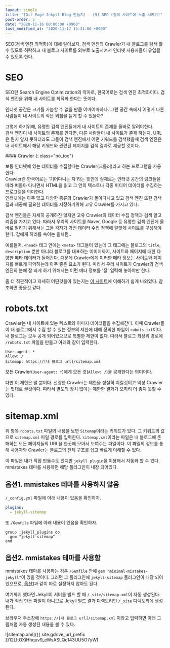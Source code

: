 ```yaml
---
layout: single
title: "[Git Page Jekyll Blog 만들기] - [5] SEO (검색 사이트에 노출 시키기)"
post-order: 5
date: "2020-11-16 00:00:00 +0900"
last_modified_at: "2020-11-17 15:31:00 +0900"
---
```

SEO(검색 엔진 최적화)에 대해 알아보자. 검색 엔진의 Crawler가 내 블로그를 탐색 할 수 있도록 허락하고 내 블로그 사이트를 외부로 노출시켜서 인터넷 사용자들이 유입될 수 있도록 한다.

# SEO

SEO란 Search Engine Optimization의 약자로, 한국어로는 검색 엔진 최적화이다. 검색 엔진을 위해 내 사이트를 최적화 한다는 뜻이다.

인터넷 공간은 크기를 가늠할 수 없을 만큼 어마어마하다. 그런 공간 속에서 어떻게 다른 사람들이 내 사이트의 작은 외침을 듣게 할 수 있을까?

그렇게 하기위해, 유명한 검색 엔진들에게 내 사이트의 존재를 올바로 알려야한다.<br/>검색 엔진이 내 사이트의 존재를 안다면, 다른 사람들이 내 사이트가 존재 하는지, URL은 뭔지 알지 못하더라도 그들이 검색 엔진에서 어떤 키워드를 검색했을때 검색 엔진은 내 사이트에서 해당 키워드와 관련된 페이지를 검색 결과로 제공할 것이다.

<div class="notice--info" markdown="1">
#### Crawler
{: class="no_toc"}

보통 인터넷에 있는 데이터를 수집할때는 Crawler(크롤러)라고 하는 프로그램을 사용한다.<br/>
Crawler란 한국어로는 '기어다니는 자'라는 뜻인데 실제로는 인터넷 공간의 링크들을 따라 떠돌아 다니면서 HTML을 읽고 그 안의 텍스트나 각종 미디어 데이터를 수집하는 프로그램을 의미한다.<br/>
인터넷에는 아주 많고 다양한 종류의 Crawler가 돌아다니고 있고 검색 엔진 또한 검색 결과 제공에 필요한 데이터를 저장하기위해 고유 Crawler를 가지고 있다.
</div>

검색 엔진들은 자세히 공개하진 않지만 고유 Crawler의 데이터 수집 정책과 검색 알고리즘을 가지고 있다. 따라서 우리의 사이트를 Naver, Google 등 유명한 검색 엔진에 올바로 알리기 위해서는 그들 각자가 가진 데이터 수집 정책에 알맞게 사이트를 구성해야한다. <span class='md-monologue'>갑에게 허리를 숙이는 을처럼..</span>

예를들어, `<head>` 태그 안에는 `<meta>` 태그들이 있는데 그 태그에는 블로그의 `title`, `description` 뿐만 아니라 블로그를 대표하는 이미지까지, 사이트와 페이지에 대한 다양한 메타 데이터가 들어간다. 때문에 Crawler에게 이러한 메타 정보는 사이트와 페이지를 빠르게 파악하는데 아주 좋은 요소가 된다. 따라서 우리 사이트가 Crawler와 검색엔진의 눈에 잘 띄게 하기 위해서는 이런 메타 정보를 '잘' 입력해 놓아야만 한다.

좀 더 직관적이고 자세히 어떤것들이 있는지는 [이 사이트](https://blog.usefulparadigm.com/%EA%B2%80%EC%83%89%EC%97%94%EC%A7%84%EC%B5%9C%EC%A0%81%ED%99%94-seo-%EC%89%AC%EC%9A%B4-%EA%B0%80%EC%9D%B4%EB%93%9C-f003911b0a79)에 이해하기 쉽게 나와있다. 참조하면 좋을것 같다.

# robots.txt

Crawler는 내 사이트에 있는 텍스트와 이미지 데이터들을 수집해간다. 이때 Crawler들이 내 블로그에서 수집 할 수 있는 정보의 제한에 대해 정의한 파일이 `robots.txt`이다.<br/>
내 블로그는 모두 공개 되어있으므로 특별한 제한이 없다. 따라서 블로그 최상위 경로에 `/robots.txt` 파일을 만들고 아래와 같이 입력한다.

```
User-agent: *
Allow: /
Sitemap: https://[내 블로그 url]/sitemap.xml
```

모든 Crawler(`User-agent: *`)에게 모든 것(`Allow: /`)을 공개한다는 의미이다.

다만 이 제한은 말 뿐이다. 선량한 Crawler는 제한을 성실히 지킬것이고 악성 Crawler는 멋대로 굴것이다. 따라서 별도의 장치 없이는 제한한 결과가 오히려 더 좋지 못할 수 있다.

# sitemap.xml

위 항목 `robots.txt` 파일의 내용을 보면 `Sitemap`이라는 키워드가 있다. 그 키워드의 값으로 `sitemap.xml` 파일 경로를 입력한다. `sitemap.xml`이라는 파일은 내 블로그에 존해하는 모든 페이지들의 URL을 한곳에 모아서 보여주는 파일이다. 이 파일의 정보를 통해 사용자와 Crawler는 블로그의 전체 구조를 쉽고 빠르게 이해할 수 있다.

이 파일은 내가 직접 만들수도 있지만 `jekyll plugin`을 이용해서 자동화 할 수 있다. mmistakes 테마를 사용하면 해당 플러그인이 내장 되어있다.

## 옵션1. mmistakes 테마를 사용하지 않음

`/_config.yml` 파일에 아래 내용이 있음을 확인하자.

```yml
plugins:
  - jekyll-sitemap
```

또 `/Gemfile` 파일에 아래 내용이 있음을 확인하자.<br/>

```gemfile
group :jekyll_plugins do
  gem "jekyll-sitemap"
end
```

## 옵션2. mmistakes 테마를 사용함

mmistakes 테마를 사용하는 경우 `/Gemfile` 안에 `gem "minimal-mistakes-jekyll"`이 있을 것이다. 그러면 그 플러그인에 `jekyll-sitemap` 플러그인이 내장 되어있으므로, [옵션1](#옵션1-mmistakes-테마를-사용하지-않음)과 같이 따로 설정하지 않아도 된다.

여기까지 했다면 Jekyll이 서버를 빌드 할 때 `/_site/sitemap.xml`이 자동 생성된다. 내가 직접 만든 파일이 아니므로 Jekyll 빌드 결과 디렉토리인 `/_site` 디렉토리에 생성된다.

브라우저 주소창에 `https://[내 블로그 url]/sitemap.xml` 이라고 입력하면 아래 그림처럼 자동 생성된 내용을 볼 수 있다.

![sitemap.xml]({{ site.gdrive_url_prefix }}12LItOXiHhquv9_eWsASLQc143UU5O7yW)
